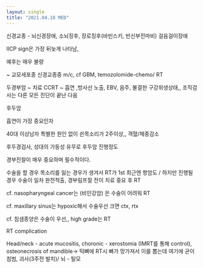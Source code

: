 ```yaml
---
layout: single
title: "2021.04.18 MED"
---
```


신경교종 - 뇌신경장애, 소뇌징후, 장로징후(바빈스키, 반신부전마비) 걸음걸이장애

IICP sign은 가장 뒤늦게 나타남, 

예후는 매우 불량



~ 교모세포종 신경교종중 m/c, cf GBM, temozolomide-chemo/ RT

두경부암 ~ 치료 CCRT ~ 흡연 ,방사선 노출, EBV, 음주, 불결한 구강위생상태,, 조직검사는 다른 모든 진단이 끝난 다음


후두암

흡연이 가장 중요인자

40대 이상남자 특별한 원인 없이 쉰목소리가 2주이상,, 객혈/체중감소

후두경검사, 성대의 가동성 유무로 후두암 진행정도

경부진찰이 매우 중요하며 필수적이다. 


수술을 할 경우 목소리를 잃는 경우가 생겨서 RT가 1st 최근엔 항암도 / 하지만 진행될경우 수술이 일차 완전적출, 경부림프절 전이 치료 중요 후 RT

cf. nasopharyngeal cancer는 (비인강암) 은 수술이 어려워 RT

cf. maxillary sinus는 hypoxic해서 수술우선 크면 ctx, rtx

cf. 침샘종양은 수술이 우선,, high grade는 RT

 RT complication

Head/neck  - acute mucositis, choronic - xerostomia (IMRT를 통해 control), 
osteonecrosis of mandible-> 턱뼈에 RT시 뼈가 망가져서 이를 뽑는데 여기에 균이 침범, 괴사(3주전 발치)/ 뇌 - 탈모 
